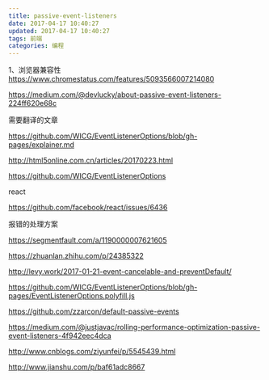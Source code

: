 ```yaml
---
title: passive-event-listeners
date: 2017-04-17 10:40:27
updated: 2017-04-17 10:40:27
tags: 前端
categories: 编程
---
```


1、浏览器兼容性
https://www.chromestatus.com/features/5093566007214080


https://medium.com/@devlucky/about-passive-event-listeners-224ff620e68c

需要翻译的文章

https://github.com/WICG/EventListenerOptions/blob/gh-pages/explainer.md

http://html5online.com.cn/articles/20170223.html

https://github.com/WICG/EventListenerOptions

react

https://github.com/facebook/react/issues/6436


报错的处理方案

https://segmentfault.com/a/1190000007621605

https://zhuanlan.zhihu.com/p/24385322

http://levy.work/2017-01-21-event-cancelable-and-preventDefault/


https://github.com/WICG/EventListenerOptions/blob/gh-pages/EventListenerOptions.polyfill.js

https://github.com/zzarcon/default-passive-events


https://medium.com/@justjavac/rolling-performance-optimization-passive-event-listeners-4f942eec4dca

http://www.cnblogs.com/ziyunfei/p/5545439.html



http://www.jianshu.com/p/baf61adc8667

